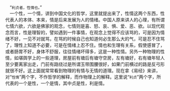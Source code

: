 &emsp;“``利贞者，性情也。``”<br>&emsp;一个性，一个情，讲到中国文化的哲学，这里就提出来了，性情这两个东西，性代表人的本体、本来，情是后来发展为人的情绪。中国人原来讲人的心理，有所谓七情六欲，六欲是佛家的观念，七情则是喜、怒、哀、惧、爱、恶、欲。以现代观念而言，性是理智的，譬如遇到一件事情，在观念上觉得不应该骂的，可是因为情绪不好，一见不对就骂，在骂的时候自己也知道何必生那么大的气，可是忍不住骂了，理性上知道不必要，可是在情绪上忍不住。情也和生理有关系，假使感冒了，或者肠胃不好，身体不舒服，往往情绪坏得多，这是一种性情。另外一种物理的性情，如堪舆学上的一些道理，房屋前有塘后有塘守空房，左有塘好，右有塘年轻人至少要离家出走，门前有路绕过是所谓玉带围腰很好，如果门前横过的路是反弓形就很不好。这上面就常常看到物理的有情与无情的道理。现在拿《易经》来讲，对“``性情``”两个字，不作哲学的解释，而作物理上的解释。这里说“``利贞``”两个字，所代表的一个是性，一个是情，其中贞是性，利是情。<br>
